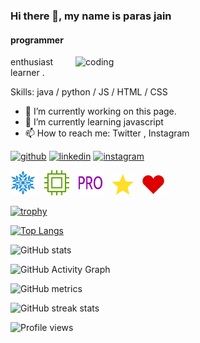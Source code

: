 ### Hi there 👋, my name is paras jain
#### programmer
<img align="right" alt="coding" width="400" src="https://img.freepik.com/free-photo/programmer-scanning-screen-his-smartwatch-with-smartphone-camera_1098-18710.jpg?w=2000"   >

enthusiast learner .

Skills: java / python / JS / HTML / CSS

- 🔭 I’m currently working on this page. 
- 🌱 I’m currently learning javascript 
- 📫 How to reach me: Twitter , Instagram 


[<img src='https://cdn.jsdelivr.net/npm/simple-icons@3.0.1/icons/github.svg' alt='github' height='40'>](https://github.com/parasjain123)  [<img src='https://cdn.jsdelivr.net/npm/simple-icons@3.0.1/icons/linkedin.svg' alt='linkedin' height='40'>](https://www.linkedin.com/in/paras-jain-77b2a624b/)  [<img src='https://cdn.jsdelivr.net/npm/simple-icons@3.0.1/icons/instagram.svg' alt='instagram' height='40'>](https://www.instagram.com/parasjain9589/)  

<a href='https://archiveprogram.github.com/'><img src='https://raw.githubusercontent.com/acervenky/animated-github-badges/master/assets/acbadge.gif' width='40' height='40'></a> <a href='https://docs.github.com/en/developers'><img src='https://raw.githubusercontent.com/acervenky/animated-github-badges/master/assets/devbadge.gif' width='40' height='40'></a> <a href='https://github.com/pricing'><img src='https://raw.githubusercontent.com/acervenky/animated-github-badges/master/assets/pro.gif' width='40' height='40'></a> <a href='https://stars.github.com/'><img src='https://raw.githubusercontent.com/acervenky/animated-github-badges/master/assets/starbadge.gif' width='35' height='35'></a> <a href='https://docs.github.com/en/github/supporting-the-open-source-community-with-github-sponsors'><img src='https://raw.githubusercontent.com/acervenky/animated-github-badges/master/assets/sponsorbadge.gif' width='35' height='35'></a> 

[![trophy](https://github-profile-trophy.vercel.app/?username=parasjain123)](https://github.com/ryo-ma/github-profile-trophy)

[![Top Langs](https://github-readme-stats.vercel.app/api/top-langs/?username=parasjain123)](https://github.com/anuraghazra/github-readme-stats)

![GitHub stats](https://github-readme-stats.vercel.app/api?username=parasjain123&show_icons=true)  

![GitHub Activity Graph](https://activity-graph.herokuapp.com/graph?username=parasjain123)  

![GitHub metrics](https://metrics.lecoq.io/parasjain123)  

![GitHub streak stats](https://github-readme-streak-stats.herokuapp.com/?user=parasjain123)  

![Profile views](https://gpvc.arturio.dev/parasjain123)  
